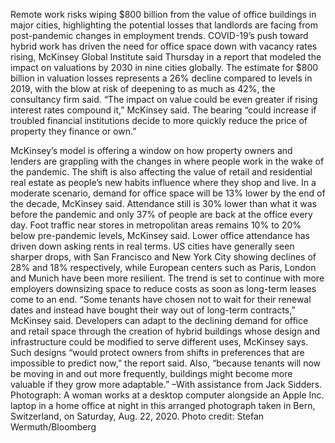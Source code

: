 Remote work risks wiping $800 billion from the value of office buildings in major cities, highlighting the potential losses that landlords are facing from post-pandemic changes in employment trends.
COVID-19’s push toward hybrid work has driven the need for office space down with vacancy rates rising, McKinsey Global Institute said Thursday in a report that modeled the impact on valuations by 2030 in nine cities globally.
The estimate for $800 billion in valuation losses represents a 26% decline compared to levels in 2019, with the blow at risk of deepening to as much as 42%, the consultancy firm said.
“The impact on value could be even greater if rising interest rates compound it,” McKinsey said. The bearing “could increase if troubled financial institutions decide to more quickly reduce the price of property they finance or own.”

McKinsey’s model is offering a window on how property owners and lenders are grappling with the changes in where people work in the wake of the pandemic. The shift is also affecting the value of retail and residential real estate as people’s new habits influence where they shop and live.
In a moderate scenario, demand for office space will be 13% lower by the end of the decade, McKinsey said. Attendance still is 30% lower than what it was before the pandemic and only 37% of people are back at the office every day.
Foot traffic near stores in metropolitan areas remains 10% to 20% below pre-pandemic levels, McKinsey said.
Lower office attendance has driven down asking rents in real terms. US cities have generally seen sharper drops, with San Francisco and New York City showing declines of 28% and 18% respectively, while European centers such as Paris, London and Munich have been more resilient.
The trend is set to continue with more employers downsizing space to reduce costs as soon as long-term leases come to an end.
“Some tenants have chosen not to wait for their renewal dates and instead have bought their way out of long-term contracts,” McKinsey said.
Developers can adapt to the declining demand for office and retail space through the creation of hybrid buildings whose design and infrastructure could be modified to serve different uses, McKinsey says.
Such designs “would protect owners from shifts in preferences that are impossible to predict now,” the report said. Also, “because tenants will now be moving in and out more frequently, buildings might become more valuable if they grow more adaptable.”
–With assistance from Jack Sidders.
Photograph: A woman works at a desktop computer alongside an Apple Inc. laptop in a home office at night in this arranged photograph taken in Bern, Switzerland, on Saturday, Aug. 22, 2020. Photo credit: Stefan Wermuth/Bloomberg